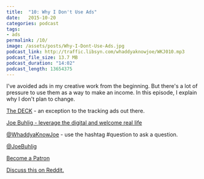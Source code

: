 ```yaml
---
title:  "10: Why I Don't Use Ads"
date:   2015-10-20
categories: podcast
tags:
- ads
permalink: /10/
image: /assets/posts/Why-I-Dont-Use-Ads.jpg
podcast_link: http://traffic.libsyn.com/whaddyaknowjoe/WKJ010.mp3
podcast_file_size: 13.7 MB
podcast_duration: "14:02"
podcast_length: 13654375
---
```


I've avoided ads in my creative work from the beginning. But there's a lot of pressure to use them as a way to make an income. In this episode, I explain why I don't plan to change.

<!--more-->
[The DECK](http://decknetwork.net/) - an exception to the tracking ads out there.

[Joe Buhlig - leverage the digital and welcome real life](http://joebuhlig.com/)

[@WhaddyaKnowJoe](https://twitter.com/whaddyaknowjoe) - use the hashtag #question to ask a question.

[@JoeBuhlig](https://twitter.com/JoeBuhlig)

[Become a Patron](http://joebuhlig.com/patron/)

<p><a href="https://www.reddit.com/r/joebuhlig/comments/3ph51p/10_why_i_dont_use_ads/">Discuss this on Reddit.</a></p>
